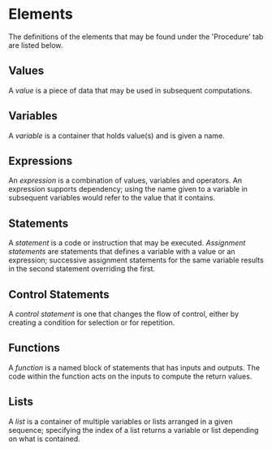 # Elements

The definitions of the elements that may be found under the 'Procedure' tab are listed below.

## Values

A _value_ is a piece of data that may be used in subsequent computations.

## Variables

A _variable_ is a container that holds value(s) and is given a name. 

## Expressions

An _expression_ is a combination of values, variables and operators. An expression supports dependency; using the name given to a variable in subsequent variables would refer to the value that it contains.

## Statements

A _statement_ is a code or instruction that may be executed. _Assignment statements_ are statements that defines a variable with a value or an expression; successive assignment statements for the same variable results in the second statement overriding the first. 

## Control Statements

A _control statement_ is one that changes the flow of control, either by creating a condition for selection or for repetition.

## Functions

A _function_ is a named block of statements that has inputs and outputs. The code within the function acts on the inputs to compute the return values. 

## Lists

A _list_ is a container of multiple variables or lists arranged in a given sequence; specifying the index of a list returns a variable or list depending on what is contained.